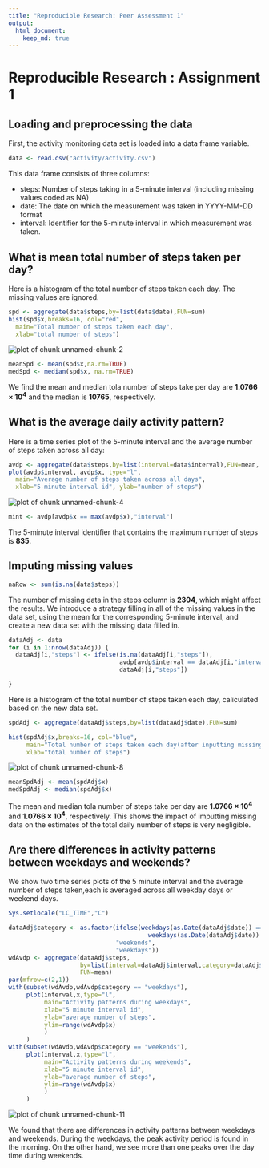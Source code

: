 ```yaml
---
title: "Reproducible Research: Peer Assessment 1"
output: 
  html_document:
    keep_md: true
---
```

# Reproducible Research : Assignment 1

## Loading and preprocessing the data
First, the activity monitoring data set is loaded into a data frame variable.

```r
data <- read.csv("activity/activity.csv")
```
This data frame consists of three columns:
* steps: Number of steps taking in a 5-minute interval (including missing values coded as NA)
* date: The date on which the measurement was taken in YYYY-MM-DD format
* interval: Identifier for the 5-minute interval in which measurement was taken.

## What is mean total number of steps taken per day?
Here is a histogram of the total number of steps taken each day. The missing values are ignored.

```r
spd <- aggregate(data$steps,by=list(data$date),FUN=sum)
hist(spd$x,breaks=16, col="red", 
  main="Total number of steps taken each day", 
  xlab="total number of steps")
```

![plot of chunk unnamed-chunk-2](figure/unnamed-chunk-2.png) 

```r
meanSpd <- mean(spd$x,na.rm=TRUE)
medSpd <- median(spd$x, na.rm=TRUE)
```
We find the  mean and median tola number of steps take per day are **1.0766 &times; 10<sup>4</sup>** and the median is **10765**, respectively.

## What is the average daily activity pattern?
Here is a time series plot of the 5-minute interval and the average number of steps taken across all day:

```r
avdp <- aggregate(data$steps,by=list(interval=data$interval),FUN=mean, na.rm=TRUE)
plot(avdp$interval, avdp$x, type="l",
  main="Average number of steps taken across all days",
  xlab="5-minute interval id", ylab="number of steps")
```

![plot of chunk unnamed-chunk-4](figure/unnamed-chunk-4.png) 

```r
mint <- avdp[avdp$x == max(avdp$x),"interval"]
```
The 5-minute interval identifier that contains the maximum number of steps is **835**.
## Imputing missing values


```r
naRow <- sum(is.na(data$steps))
```
The number of missing data in the steps column is **2304**, which might affect the results.
We introduce a strategy filling in all of the missing values in the data set, using the mean
for the corresponding 5-minute interval, and create a new data set  with the missing data filled in.


```r
dataAdj <- data
for (i in 1:nrow(dataAdj)) {
  dataAdj[i,"steps"] <- ifelse(is.na(dataAdj[i,"steps"]),
                               avdp[avdp$interval == dataAdj[i,"interval"],"x"],
                               dataAdj[i,"steps"])

}
```
Here is a histogram of the total number of steps taken each day, caliculated based on the new data set.

```r
spdAdj <- aggregate(dataAdj$steps,by=list(dataAdj$date),FUN=sum)

hist(spdAdj$x,breaks=16, col="blue", 
     main="Total number of steps taken each day(after inputting missing data)",
     xlab="total number of steps")
```

![plot of chunk unnamed-chunk-8](figure/unnamed-chunk-8.png) 

```r
meanSpdAdj <- mean(spdAdj$x)
medSpdAdj <- median(spdAdj$x)
```
The mean and median tola number of steps take per day are **1.0766 &times; 10<sup>4</sup>** and **1.0766 &times; 10<sup>4</sup>**,
respectively. This shows the impact of imputting missing data on the estimates of the total daily number of steps is very negligible.

## Are there differences in activity patterns between weekdays and weekends?
We show two time series plots of the 5 minute interval and the average number of steps taken,each is averaged across all weekday days or weekend days.

```r
Sys.setlocale("LC_TIME","C")
```


```r
dataAdj$category <- as.factor(ifelse(weekdays(as.Date(dataAdj$date)) == "Sunday" | 
                                       weekdays(as.Date(dataAdj$date)) == "Saturday",
                              "weekends",
                              "weekdays"))
wdAvdp <- aggregate(dataAdj$steps,
                    by=list(interval=dataAdj$interval,category=dataAdj$category),
                    FUN=mean)
par(mfrow=c(2,1))
with(subset(wdAvdp,wdAvdp$category == "weekdays"),
     plot(interval,x,type="l",
          main="Activity patterns during weekdays",
          xlab="5 minute interval id",
          ylab="average number of steps",
          ylim=range(wdAvdp$x)
          )
     )
with(subset(wdAvdp,wdAvdp$category == "weekends"),
     plot(interval,x,type="l",
          main="Activity patterns during weekends",
          xlab="5 minute interval id",
          ylab="average number of steps",
          ylim=range(wdAvdp$x)
          )
     )
```

![plot of chunk unnamed-chunk-11](figure/unnamed-chunk-11.png) 

We found that there are differences in activity patterns between weekdays and weekends. During the weekdays, the peak activity period is found in the morning. On the other hand, we see more than one peaks over the day time during weekends.
